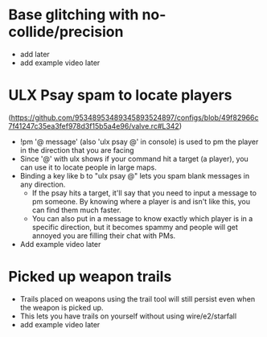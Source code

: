 # Base glitching with no-collide/precision 
  - add later
  - add example video later

# ULX Psay spam to locate players 
(https://github.com/95348953489345893524897/configs/blob/49f82966c7f41247c35ea3fef978d3f15b5a4e96/valve.rc#L342)
  - !pm '@ message' (also 'ulx psay @' in console) is used to pm the player in the direction that you are facing 
  - Since '@' with ulx shows if your command hit a target (a player), you can use it to locate people in large maps.
  - Binding a key like b to "ulx psay @" lets you spam blank messages in any direction.
    - If the psay hits a target, it'll say that you need to input a message to pm someone. By knowing where a player is and isn't like this, you can find them much faster.
    - You can also put in a message to know exactly which player is in a specific direction, but it becomes spammy and people will get annoyed you are filling their chat with PMs.   
  - Add example video later

# Picked up weapon trails
  - Trails placed on weapons using the trail tool will still persist even when the weapon is picked up.
  - This lets you have trails on yourself without using wire/e2/starfall
  - add example video later

